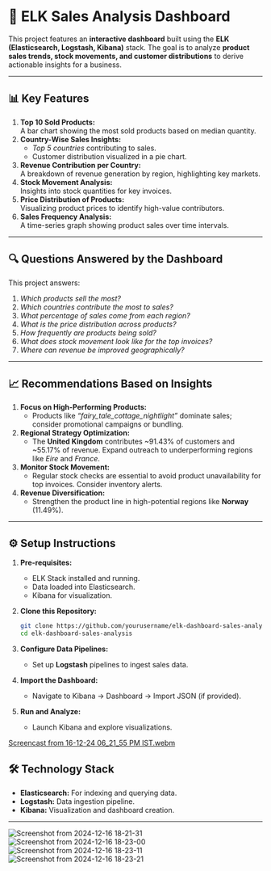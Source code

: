 # 🚀 **ELK Sales Analysis Dashboard**
This project features an **interactive dashboard** built using the **ELK (Elasticsearch, Logstash, Kibana)** stack. The goal is to analyze **product sales trends, stock movements, and customer distributions** to derive actionable insights for a business.

---

## 📊 **Key Features**
1. **Top 10 Sold Products:**  
   A bar chart showing the most sold products based on median quantity.
2. **Country-Wise Sales Insights:**  
   - *Top 5 countries* contributing to sales.  
   - Customer distribution visualized in a pie chart.
3. **Revenue Contribution per Country:**  
   A breakdown of revenue generation by region, highlighting key markets.
4. **Stock Movement Analysis:**  
   Insights into stock quantities for key invoices.
5. **Price Distribution of Products:**  
   Visualizing product prices to identify high-value contributors.
6. **Sales Frequency Analysis:**  
   A time-series graph showing product sales over time intervals.

---

## 🔍 **Questions Answered by the Dashboard**
This project answers:
1. *Which products sell the most?*  
2. *Which countries contribute the most to sales?*  
3. *What percentage of sales come from each region?*  
4. *What is the price distribution across products?*  
5. *How frequently are products being sold?*  
6. *What does stock movement look like for the top invoices?*  
7. *Where can revenue be improved geographically?*

---

## 📈 **Recommendations Based on Insights**
1. **Focus on High-Performing Products:**  
   - Products like *“fairy_tale_cottage_nightlight”* dominate sales; consider promotional campaigns or bundling.
2. **Regional Strategy Optimization:**  
   - The **United Kingdom** contributes ~91.43% of customers and ~55.17% of revenue. Expand outreach to underperforming regions like *Eire* and *France*.
3. **Monitor Stock Movement:**  
   - Regular stock checks are essential to avoid product unavailability for top invoices. Consider inventory alerts.
4. **Revenue Diversification:**  
   - Strengthen the product line in high-potential regions like **Norway** (11.49%).

---

## ⚙️ **Setup Instructions**
1. **Pre-requisites:**
   - ELK Stack installed and running.
   - Data loaded into Elasticsearch.
   - Kibana for visualization.

2. **Clone this Repository:**
   ```bash
   git clone https://github.com/yourusername/elk-dashboard-sales-analysis.git
   cd elk-dashboard-sales-analysis
   ```

3. **Configure Data Pipelines:**
   - Set up **Logstash** pipelines to ingest sales data.

4. **Import the Dashboard:**
   - Navigate to Kibana → Dashboard → Import JSON (if provided).

5. **Run and Analyze:**
   - Launch Kibana and explore visualizations.

[Screencast from 16-12-24 06_21_55 PM IST.webm](https://github.com/user-attachments/assets/b580ce11-8ef0-42f6-8e58-c1a0b6534524)


## 🛠 **Technology Stack**
- **Elasticsearch:** For indexing and querying data.
- **Logstash:** Data ingestion pipeline.
- **Kibana:** Visualization and dashboard creation.

---

![Screenshot from 2024-12-16 18-21-31](https://github.com/user-attachments/assets/9fa038e1-28f9-401c-bdfe-0c9dc243c3e5)
![Screenshot from 2024-12-16 18-23-00](https://github.com/user-attachments/assets/227e7d5e-fd99-44b0-83e0-69e0b97cbdf0)
![Screenshot from 2024-12-16 18-23-11](https://github.com/user-attachments/assets/ca659299-1ef4-4d06-977f-35e42b2e7f0c)
![Screenshot from 2024-12-16 18-23-21](https://github.com/user-attachments/assets/da859f13-016d-46fa-a8e1-ffb769fb5298)

